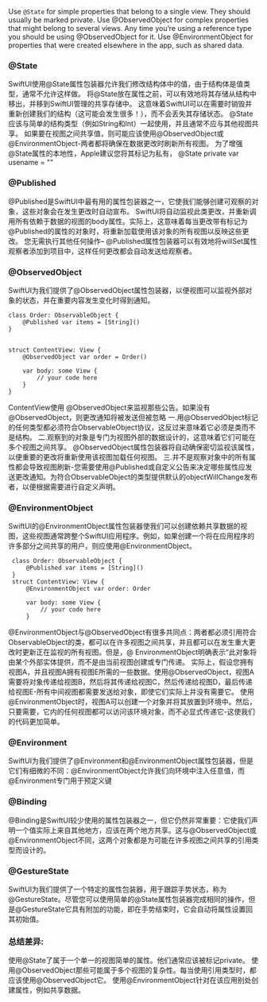 
 Use `@State` for simple properties that belong to a single view. They should usually be marked private.
 Use @ObservedObject for complex properties that might belong to several views. Any time you’re using a reference type you should be using @ObservedObject for it.
 Use @EnvironmentObject for properties that were created elsewhere in the app, such as shared data.

 
 
### @State
 SwiftUI使用@State属性包装器允许我们修改结构体中的值，由于结构体是值类型，通常不允许这样做。 将@State放在属性之前，可以有效地将其存储从结构中移出，并移到SwiftUI管理的共享存储中。 这意味着SwiftUI可以在需要时销毁并重新创建我们的结构（这可能会发生很多！），而不会丢失其存储状态。
 @State应该与简单的结构类型（例如String和Int）一起使用，并且通常不应与其他视图共享。 如果要在视图之间共享值，则可能应该使用@ObservedObject或@EnvironmentObject-两者都将确保在数据更改时刷新所有视图。
 为了增强@State属性的本地性，Apple建议您将其标记为私有，
 @State private var usename = ""

 
 
 ### @Published
 @Published是SwiftUI中最有用的属性包装器之一，它使我们能够创建可观察的对象，这些对象会在发生更改时自动宣布。 SwiftUI将自动监视此类更改，并重新调用所有依赖于数据的视图的body属性。实际上，这意味着每当更改带有标记为@Published的属性的对象时，将重新加载使用该对象的所有视图以反映这些更改。
 您无需执行其他任何操作– @Published属性包装器可以有效地将willSet属性观察者添加到项目中，这样任何更改都会自动发送给观察者。
 
 
 ###  @ObservedObject
 SwiftUI为我们提供了@ObservedObject属性包装器，以便视图可以监视外部对象的状态，并在重要内容发生变化时得到通知。
 ```
 class Order: ObservableObject {
     @Published var items = [String]()
 }

 
 struct ContentView: View {
     @ObservedObject var order = Order()

     var body: some View {
         // your code here
     }
 }
 ```
 ContentView使用 @ObservedObject来监视那些公告。如果没有@ObservedObject，则更改通知将被发送但被忽略
 一.用@ObservedObject标记的任何类型都必须符合ObservableObject协议，这反过来意味着它必须是类而不是结构。
 二.观察到的对象是专门为视图外部的数据设计的，这意味着它们可能在多个视图之间共享。 @ObservedObject属性包装器将自动确保密切监视该属性，以便重要的更改将重新使用该视图加载任何视图。
 三.并不是观察对象中的所有属性都会导致视图刷新-您需要使用@Published或自定义公告来决定哪些属性应发送更改通知。为符合ObservableObject的类型提供默认的objectWillChange发布者，以便根据需要进行自定义声明。
 
 
 ### @EnvironmentObject
 SwiftUI的@EnvironmentObject属性包装器使我们可以创建依赖共享数据的视图，这些视图通常跨整个SwiftUI应用程序。例如，如果创建一个将在应用程序的许多部分之间共享的用户，则应使用@EnvironmentObject。

```
 class Order: ObservableObject {
     @Published var items = [String]()
 }
 struct ContentView: View {
     @EnvironmentObject var order: Order

     var body: some View {
         // your code here
     }
 ```
 
 @EnvironmentObject与@ObservedObject有很多共同点：两者都必须引用符合ObservableObject的类，都可以在许多视图之间共享，并且都可以在发生重大更改时更新正在监视的所有视图。但是，@ EnvironmentObject明确表示“此对象将由某个外部实体提供，而不是由当前视图创建或专门传递。
 实际上，假设您拥有视图A，并且视图A拥有视图E所需的一些数据。使用@ObservedObject，视图A需要将对象传递给视图B，然后将其传递给视图C，然后传递给视图D，最后传递给视图E-所有中间视图都需要发送给对象，即使它们实际上并没有需要它。
 使用@EnvironmentObject时，视图A可以创建一个对象并将其放置到环境中。然后，只要需要，它内的任何视图都可以访问该环境对象，而不必显式传递它-这使我们的代码更加简单。
 
 
 
 ### @Environment
 SwiftUI为我们提供了@Environment和@EnvironmentObject属性包装器，但是它们有细微的不同：@EnvironmentObject允许我们向环境中注入任意值，而@Environment专门用于预定义键
 
 
 
 ### @Binding
 @Binding是SwiftUI较少使用的属性包装器之一，但它仍然非常重要：它使我们声明一个值实际上来自其他地方，应该在两个地方共享。这与@ObservedObject或@EnvironmentObject不同，这两个对象都是为可能在许多视图之间共享的引用类型而设计的。
 
 
 
 ###  @GestureState
 SwiftUI为我们提供了一个特定的属性包装器，用于跟踪手势状态，称为@GestureState。尽管您可以使用简单的@State属性包装器完成相同的操作，但是@GestureState它具有附加的功能，即在手势结束时，它会自动将属性设置回其初始值。
 
 
 
 
 ### 总结差异:
 
 使用@State了属于一个单一的视图简单的属性。他们通常应该被标记private。
 使用@ObservedObject那些可能属于多个视图的复杂性。每当使用引用类型时，都应该使用@ObservedObject它。
 使用@EnvironmentObject针对在该应用别处创建属性，例如共享数据。
 

